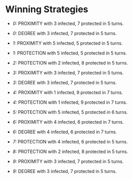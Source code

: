 # Winning Strategies


* _0:_ PROXIMITY with 3 infected, 7 protected in 5 turns.


* _0:_ DEGREE with 3 infected, 7 protected in 5 turns.


* _1:_ PROXIMITY with 5 infected, 5 protected in 5 turns.


* _1:_ PROTECTION with 5 infected, 5 protected in 5 turns.


* _2:_ PROTECTION with 2 infected, 8 protected in 5 turns.


* _3:_ PROXIMITY with 3 infected, 7 protected in 5 turns.


* _3:_ DEGREE with 3 infected, 7 protected in 5 turns.


* _4:_ PROXIMITY with 1 infected, 9 protected in 7 turns.


* _4:_ PROTECTION with 1 infected, 9 protected in 7 turns.


* _5:_ PROTECTION with 5 infected, 5 protected in 6 turns.


* _6:_ PROXIMITY with 4 infected, 6 protected in 7 turns.


* _6:_ DEGREE with 4 infected, 6 protected in 7 turns.


* _7:_ PROTECTION with 4 infected, 6 protected in 5 turns.


* _8:_ PROTECTION with 2 infected, 8 protected in 5 turns.


* _9:_ PROXIMITY with 3 infected, 7 protected in 5 turns.


* _9:_ DEGREE with 3 infected, 7 protected in 5 turns.


